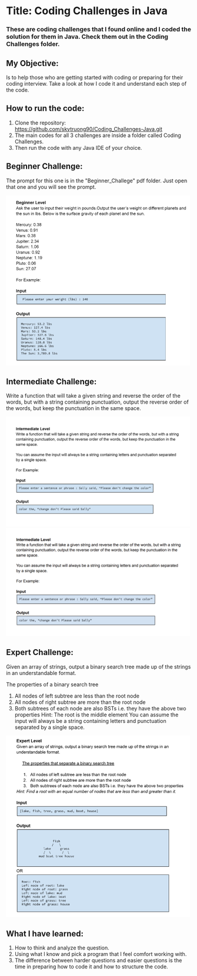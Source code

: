 # Title: Coding Challenges in Java
### These are coding challenges that I found online and I coded the solution for them in Java. Check them out in the Coding Challenges folder. 

## My Objective:
Is to help those who are getting started with coding or preparing for their coding interview. Take a look at how I code it and understand each step of the code.

## How to run the code:
1. Clone the repository: https://github.com/skytruong90/Coding_Challenges-Java.git
2. The main codes for all 3 challenges are inside a folder called Coding Challenges.
3. Then run the code with any Java IDE of your choice.

## Beginner Challenge:
The prompt for this one is in the "Beginner_Challege" pdf folder. Just open that one and you will see the prompt.

<img src= "Capture.PNG" width="500">

## Intermediate Challenge:
Write a function that will take a given string and reverse the order of the words, but with a string containing punctuation, output the reverse order of the words, but keep the punctuation in the same space.

<img src= "Capture2.PNG" width="500">

<img src= "Screenshot 2023-01-28 173803.png" width="500">

## Expert Challenge:
Given an array of strings, output a binary search tree made up of the strings in an
understandable format.

The properties of a binary search tree
1. All nodes of left subtree are less than the root node
2. All nodes of right subtree are more than the root node
3. Both subtrees of each node are also BSTs i.e. they have the above two properties
Hint: The root is the middle element
You can assume the input will always be a string containing letters and punctuation separated by a single space.

<img src= "Capture3.PNG" width="500">

## What I have learned: 
1. How to think and analyze the question.
2. Using what I know and pick a program that I feel comfort working with.
3. The difference between harder questions and easier questions is the time in preparing how to code it and how to structure the code.
